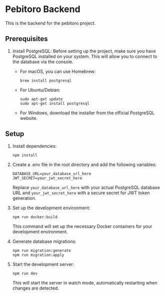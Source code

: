 # Pebitoro Backend

This is the backend for the pebitoro project.

## Prerequisites

1. Install PostgreSQL:
   Before setting up the project, make sure you have PostgreSQL installed on your system. This will allow you to connect to the database via the console.

   - For macOS, you can use Homebrew:
     ```
     brew install postgresql
     ```
   - For Ubuntu/Debian:
     ```
     sudo apt-get update
     sudo apt-get install postgresql
     ```
   - For Windows, download the installer from the official PostgreSQL website.

## Setup

1. Install dependencies:

   ```
   npm install
   ```

2. Create a .env file in the root directory and add the following variables:

   ```
   DATABASE_URL=your_database_url_here
   JWT_SECRET=your_jwt_secret_here
   ```

   Replace `your_database_url_here` with your actual PostgreSQL database URL and `your_jwt_secret_here` with a secure secret for JWT token generation.

3. Set up the development environment:

   ```
   npm run docker:build
   ```

   This command will set up the necessary Docker containers for your development environment.

4. Generate database migrations:

   ```
   npm run migration:generate
   npm run migration:apply
   ```

5. Start the development server:
   ```
   npm run dev
   ```
   This will start the server in watch mode, automatically restarting when changes are detected.
